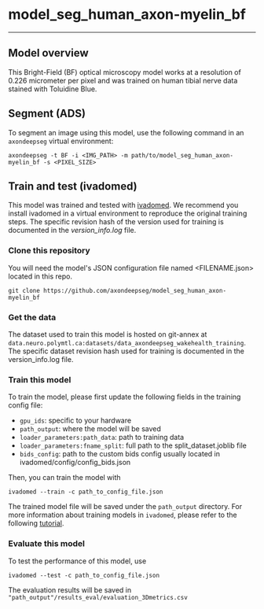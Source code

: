 # model_seg_human_axon-myelin_bf
---
## Model overview

This Bright-Field (BF) optical microscopy model works at a resolution of 0.226 micrometer per pixel and was trained on human tibial nerve data stained with Toluidine Blue.

## Segment (ADS)
To segment an image using this model, use the following command in an `axondeepseg` virtual environment:
```
axondeepseg -t BF -i <IMG_PATH> -m path/to/model_seg_human_axon-myelin_bf -s <PIXEL_SIZE>
```

## Train and test (ivadomed)
This model was trained and tested with [ivadomed](https://ivadomed.org/). We recommend you install ivadomed in a virtual environment to reproduce the original training steps. The specific revision hash of the version used for training is documented in the _version_info.log_ file.

### Clone this repository
You will need the model's JSON configuration file named <FILENAME.json> located in this repo.
```
git clone https://github.com/axondeepseg/model_seg_human_axon-myelin_bf
```

### Get the data
The dataset used to train this model is hosted on git-annex at `data.neuro.polymtl.ca:datasets/data_axondeepseg_wakehealth_training`.
The specific dataset revision hash used for training is documented in the version_info.log file.

### Train this model
To train the model, please first update the following fields in the training config file:
- `gpu_ids`: specific to your hardware
- `path_output`: where the model will be saved
- `loader_parameters:path_data`: path to training data
- `loader_parameters:fname_split`: full path to the split_dataset.joblib file
- `bids_config`: path to the custom bids config usually located in ivadomed/config/config_bids.json

Then, you can train the model with
```
ivadomed --train -c path_to_config_file.json
```
The trained model file will be saved under the `path_output` directory. For more information about training models in `ivadomed`, please refer to the following [tutorial](https://ivadomed.org/tutorials/two_class_microscopy_seg_2d_unet.html).

### Evaluate this model
To test the performance of this model, use
```
ivadomed --test -c path_to_config_file.json
```
The evaluation results will be saved in `"path_output"/results_eval/evaluation_3Dmetrics.csv`
